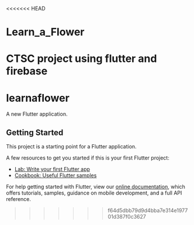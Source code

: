<<<<<<< HEAD
# Learn_a_Flower
CTSC project using flutter and firebase
=======
# learnaflower

A new Flutter application.

## Getting Started

This project is a starting point for a Flutter application.

A few resources to get you started if this is your first Flutter project:

- [Lab: Write your first Flutter app](https://flutter.dev/docs/get-started/codelab)
- [Cookbook: Useful Flutter samples](https://flutter.dev/docs/cookbook)

For help getting started with Flutter, view our
[online documentation](https://flutter.dev/docs), which offers tutorials,
samples, guidance on mobile development, and a full API reference.
>>>>>>> f64d5dbb79d9d4bba7e314e197701d387f0c3627
